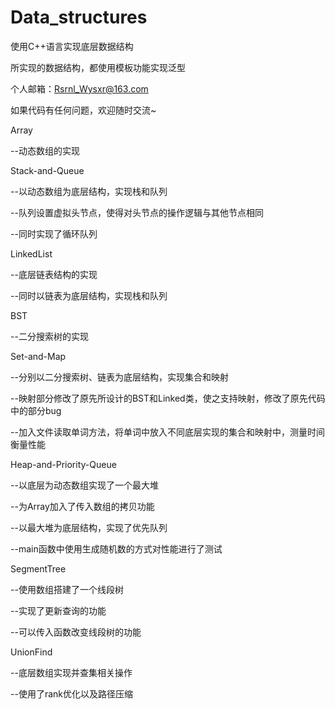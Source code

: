# Data_structures
使用C++语言实现底层数据结构

所实现的数据结构，都使用模板功能实现泛型

个人邮箱：Rsrnl_Wysxr@163.com

如果代码有任何问题，欢迎随时交流~

Array

--动态数组的实现
  
  
Stack-and-Queue

--以动态数组为底层结构，实现栈和队列

--队列设置虚拟头节点，使得对头节点的操作逻辑与其他节点相同

--同时实现了循环队列


LinkedList

--底层链表结构的实现

--同时以链表为底层结构，实现栈和队列
 
 
BST

--二分搜索树的实现
  
  
 Set-and-Map
 
--分别以二分搜索树、链表为底层结构，实现集合和映射
  
--映射部分修改了原先所设计的BST和Linked类，使之支持映射，修改了原先代码中的部分bug
  
--加入文件读取单词方法，将单词中放入不同底层实现的集合和映射中，测量时间衡量性能
  
  
 Heap-and-Priority-Queue
  
--以底层为动态数组实现了一个最大堆
    
--为Array加入了传入数组的拷贝功能
    
--以最大堆为底层结构，实现了优先队列
    
--main函数中使用生成随机数的方式对性能进行了测试


 SegmentTree
 
--使用数组搭建了一个线段树

--实现了更新查询的功能

--可以传入函数改变线段树的功能

 UnionFind

--底层数组实现并查集相关操作

--使用了rank优化以及路径压缩
